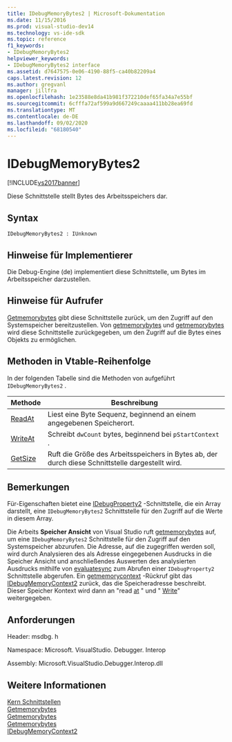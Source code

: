 ```yaml
---
title: IDebugMemoryBytes2 | Microsoft-Dokumentation
ms.date: 11/15/2016
ms.prod: visual-studio-dev14
ms.technology: vs-ide-sdk
ms.topic: reference
f1_keywords:
- IDebugMemoryBytes2
helpviewer_keywords:
- IDebugMemoryBytes2 interface
ms.assetid: d7647575-0e06-4190-88f5-ca40b82209a4
caps.latest.revision: 12
ms.author: gregvanl
manager: jillfra
ms.openlocfilehash: 1e23588e8da41b981f372210def65fa34a7e55bf
ms.sourcegitcommit: 6cfffa72af599a9d667249caaaa411bb28ea69fd
ms.translationtype: MT
ms.contentlocale: de-DE
ms.lasthandoff: 09/02/2020
ms.locfileid: "68180540"
---
```

# <a name="idebugmemorybytes2"></a>IDebugMemoryBytes2
[!INCLUDE[vs2017banner](../../../includes/vs2017banner.md)]

Diese Schnittstelle stellt Bytes des Arbeitsspeichers dar.  
  
## <a name="syntax"></a>Syntax  
  
```  
IDebugMemoryBytes2 : IUnknown  
```  
  
## <a name="notes-for-implementers"></a>Hinweise für Implementierer  
 Die Debug-Engine (de) implementiert diese Schnittstelle, um Bytes im Arbeitsspeicher darzustellen.  
  
## <a name="notes-for-callers"></a>Hinweise für Aufrufer  
 [Getmemorybytes](../../../extensibility/debugger/reference/idebugprogram2-getmemorybytes.md) gibt diese Schnittstelle zurück, um den Zugriff auf den Systemspeicher bereitzustellen. Von [getmemorybytes](../../../extensibility/debugger/reference/idebugproperty2-getmemorybytes.md) und [getmemorybytes](../../../extensibility/debugger/reference/idebugreference2-getmemorybytes.md) wird diese Schnittstelle zurückgegeben, um den Zugriff auf die Bytes eines Objekts zu ermöglichen.  
  
## <a name="methods-in-vtable-order"></a>Methoden in Vtable-Reihenfolge  
 In der folgenden Tabelle sind die Methoden von aufgeführt `IDebugMemoryBytes2` .  
  
|Methode|Beschreibung|  
|------------|-----------------|  
|[ReadAt](../../../extensibility/debugger/reference/idebugmemorybytes2-readat.md)|Liest eine Byte Sequenz, beginnend an einem angegebenen Speicherort.|  
|[WriteAt](../../../extensibility/debugger/reference/idebugmemorybytes2-writeat.md)|Schreibt `dwCount` bytes, beginnend bei `pStartContext` .|  
|[GetSize](../../../extensibility/debugger/reference/idebugmemorybytes2-getsize.md)|Ruft die Größe des Arbeitsspeichers in Bytes ab, der durch diese Schnittstelle dargestellt wird.|  
  
## <a name="remarks"></a>Bemerkungen  
 Für-Eigenschaften bietet eine [IDebugProperty2](../../../extensibility/debugger/reference/idebugproperty2.md) -Schnittstelle, die ein Array darstellt, eine `IDebugMemoryBytes2` Schnittstelle für den Zugriff auf die Werte in diesem Array.  
  
 Die Arbeits **Speicher Ansicht** von Visual Studio ruft [getmemorybytes](../../../extensibility/debugger/reference/idebugprogram2-getmemorybytes.md) auf, um eine `IDebugMemoryBytes2` Schnittstelle für den Zugriff auf den Systemspeicher abzurufen. Die Adresse, auf die zugegriffen werden soll, wird durch Analysieren des als Adresse eingegebenen Ausdrucks in die Speicher Ansicht und anschließendes Auswerten des analysierten Ausdrucks mithilfe von [evaluatesync](../../../extensibility/debugger/reference/idebugexpression2-evaluatesync.md) zum Abrufen einer `IDebugProperty2` Schnittstelle abgerufen. Ein [getmemorycontext](../../../extensibility/debugger/reference/idebugproperty2-getmemorycontext.md) -Rückruf gibt das [IDebugMemoryContext2](../../../extensibility/debugger/reference/idebugmemorycontext2.md) zurück, das die Speicheradresse beschreibt. Dieser Speicher Kontext wird dann an "read [at](../../../extensibility/debugger/reference/idebugmemorybytes2-readat.md) " und " [Write](../../../extensibility/debugger/reference/idebugmemorybytes2-writeat.md)" weitergegeben.  
  
## <a name="requirements"></a>Anforderungen  
 Header: msdbg. h  
  
 Namespace: Microsoft. VisualStudio. Debugger. Interop  
  
 Assembly: Microsoft.VisualStudio.Debugger.Interop.dll  
  
## <a name="see-also"></a>Weitere Informationen  
 [Kern Schnittstellen](../../../extensibility/debugger/reference/core-interfaces.md)   
 [Getmemorybytes](../../../extensibility/debugger/reference/idebugprogram2-getmemorybytes.md)   
 [Getmemorybytes](../../../extensibility/debugger/reference/idebugproperty2-getmemorybytes.md)   
 [Getmemorybytes](../../../extensibility/debugger/reference/idebugreference2-getmemorybytes.md)   
 [IDebugMemoryContext2](../../../extensibility/debugger/reference/idebugmemorycontext2.md)
